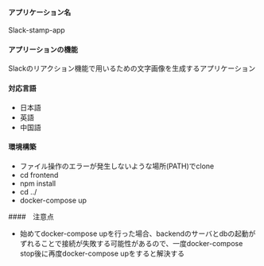 #### アプリケーション名

Slack-stamp-app

#### アプリーションの機能

Slackのリアクション機能で用いるための文字画像を生成するアプリケーション

#### 対応言語

- 日本語
- 英語
- 中国語

#### 環境構築

- ファイル操作のエラーが発生しないような場所(PATH)でclone
- cd frontend
- npm install
- cd ../
- docker-compose up

####　注意点

 - 始めてdocker-compose upを行った場合、backendのサーバとdbの起動がずれることで接続が失敗する可能性があるので、一度docker-compose stop後に再度docker-compose upをすると解決する